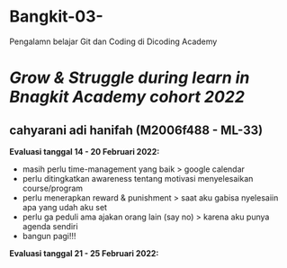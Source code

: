 # Bangkit-03-
Pengalamn belajar Git dan Coding di Dicoding Academy

*Grow & Struggle during learn in Bnagkit Academy cohort 2022*
==
cahyarani adi hanifah (M2006f488 - ML-33)
--

**Evaluasi tanggal 14 - 20 Februari 2022:**
- masih perlu time-management yang baik > google calendar 
- perlu ditingkatkan awareness tentang motivasi menyelesaikan course/program
- perlu menerapkan reward & punishment > saat aku gabisa nyelesaiin apa yang udah aku set
- perlu ga peduli ama ajakan orang lain (say no) > karena aku punya agenda sendiri
- bangun pagi!!!

**Evaluasi tanggal 21 - 25 Februari 2022:**
